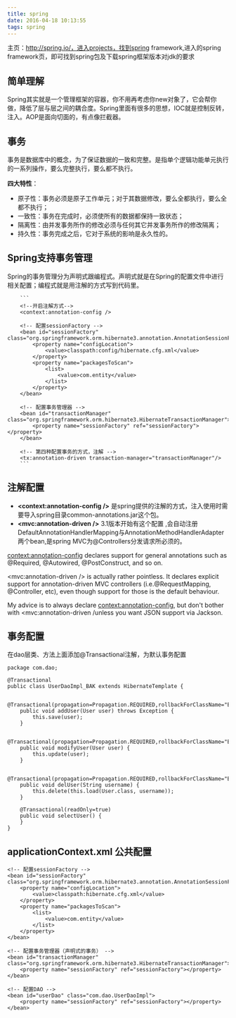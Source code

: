 ```yaml
---
title: spring
date: 2016-04-18 10:13:55
tags: spring
---
```


  
主页：http://spring.io/，进入projects，找到spring framework,进入的spring framework页，即可找到spring包及下载spring框架版本对jdk的要求

## 简单理解   
Spring其实就是一个管理框架的容器，你不用再考虑你new对象了，它会帮你做，降低了层与层之间的耦合度。Spring里面有很多的思想，IOC就是控制反转，注入。AOP是面向切面的，有点像拦截器。

## 事务
事务是数据库中的概念，为了保证数据的一致和完整。是指单个逻辑功能单元执行的一系列操作，要么完整执行，要么都不执行。

 **四大特性**：  
- 原子性：事务必须是原子工作单元；对于其数据修改，要么全都执行，要么全都不执行；  
- 一致性：事务在完成时，必须使所有的数据都保持一致状态；  
- 隔离性：由并发事务所作的修改必须与任何其它并发事务所作的修改隔离；  
- 持久性：事务完成之后，它对于系统的影响是永久性的。

## Spring支持事务管理
Spring的事务管理分为声明式跟编程式。声明式就是在Spring的配置文件中进行相关配置；编程式就是用注解的方式写到代码里。
	
		```
		<!--开启注解方式-->
		<context:annotation-config />
		
		<!-- 配置sessionFactory -->
		<bean id="sessionFactory" class="org.springframework.orm.hibernate3.annotation.AnnotationSessionFactoryBean">
		    <property name="configLocation">
		        <value>classpath:config/hibernate.cfg.xml</value>
		    </property>
		    <property name="packagesToScan">
		        <list>
		            <value>com.entity</value>
		        </list>
		    </property>
		</bean>
		
		<!-- 配置事务管理器 -->
		<bean id="transactionManager" class="org.springframework.orm.hibernate3.HibernateTransactionManager">
		    <property name="sessionFactory" ref="sessionFactory"></property>
		</bean>
		
		<!-- 第四种配置事务的方式，注解 -->
		<tx:annotation-driven transaction-manager="transactionManager"/>
		```
## 注解配置  
 * **<context:annotation-config />** 是spring提供的注解的方式，注入使用时需要导入spring目录common-annotations.jar这个包。   
 * **<mvc:annotation-driven />** 3.1版本开始有这个配置 ,会自动注册DefaultAnnotationHandlerMapping与AnnotationMethodHandlerAdapter 两个bean,是spring MVC为@Controllers分发请求所必须的。  
 
<context:annotation-config> declares support for general annotations such as @Required, @Autowired, @PostConstruct, and so on.  

<mvc:annotation-driven /> is actually rather pointless. It declares explicit support for annotation-driven MVC controllers (i.e.@RequestMapping, @Controller, etc), even though support for those is the default behaviour.

My advice is to always declare <context:annotation-config>, but don't bother with <mvc:annotation-driven /unless you want JSON support via Jackson.  
 
## 事务配置  
在dao层类、方法上面添加@Transactional注解，为默认事务配置

	package com.dao;
	
	@Transactional
	public class UserDaoImpl_BAK extends HibernateTemplate {
	
	    @Transactional(propagation=Propagation.REQUIRED,rollbackForClassName="Exception")
	    public void addUser(User user) throws Exception {
	        this.save(user);
	    }
	
	    @Transactional(propagation=Propagation.REQUIRED,rollbackForClassName="Exception")
	    public void modifyUser(User user) {
	        this.update(user);
	    }
	
	    @Transactional(propagation=Propagation.REQUIRED,rollbackForClassName="Exception")
	    public void delUser(String username) {
	        this.delete(this.load(User.class, username));
	    }
	    
	    @Transactional(readOnly=true)
	    public void selectUser() {
	    }
	}    
 
## **applicationContext.xml** 公共配置

    <!-- 配置sessionFactory -->
    <bean id="sessionFactory" class="org.springframework.orm.hibernate3.annotation.AnnotationSessionFactoryBean">
        <property name="configLocation">
            <value>classpath:hibernate.cfg.xml</value>
        </property>
        <property name="packagesToScan">
            <list>
                <value>com.entity</value>
            </list>
        </property>
    </bean>
    
    <!-- 配置事务管理器（声明式的事务） -->
    <bean id="transactionManager" class="org.springframework.orm.hibernate3.HibernateTransactionManager">
        <property name="sessionFactory" ref="sessionFactory"></property>
    </bean>
    
    <!-- 配置DAO --> 
    <bean id="userDao" class="com.dao.UserDaoImpl">
        <property name="sessionFactory" ref="sessionFactory"></property>
    </bean>
